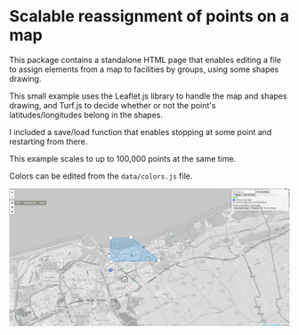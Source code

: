 # Scalable reassignment of points on a map

This package contains a standalone HTML page that enables editing a file to assign elements from a map to facilities by groups, using some shapes drawing.

This small example uses the Leaflet.js library to handle the map and shapes drawing, and Turf.js to decide whether or not the point's latitudes/longitudes belong in the shapes.

I included a save/load function that enables stopping at some point and restarting from there.

This example scales to up to 100,000 points at the same time.

Colors can be edited from the `data/colors.js` file.

![DemoImage](DemoImage.png)